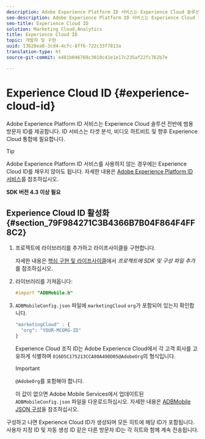 ```yaml
---
description: Adobe Experience Platform ID 서비스는 Experience Cloud 솔루션 전반에 범용 방문자 ID를 제공합니다. ID 서비스는 타겟 분석, 비디오 하트비트 및 향후 Experience Cloud 통합에 필요합니다.
seo-description: Adobe Experience Platform ID 서비스는 Experience Cloud 솔루션 전반에 범용 방문자 ID를 제공합니다. ID 서비스는 타겟 분석, 비디오 하트비트 및 향후 Experience Cloud 통합에 필요합니다.
seo-title: Experience Cloud ID
solution: Marketing Cloud,Analytics
title: Experience Cloud ID
topic: 개발자 및 구현
uuid: 13628ea8-3cd4-4cfc-8ff6-722c33f7813a
translation-type: ht
source-git-commit: e481b046769c3010c41e1e17c235af22fc762b7e

---
```



# Experience Cloud ID {#experience-cloud-id}

Adobe Experience Platform ID 서비스는 Experience Cloud 솔루션 전반에 범용 방문자 ID를 제공합니다. ID 서비스는 타겟 분석, 비디오 하트비트 및 향후 Experience Cloud 통합에 필요합니다.

>[!TIP]
>
>Adobe Experience Platform ID 서비스를 사용하지 않는 경우에는 Experience Cloud ID를 채우지 않아도 됩니다. 자세한 내용은 [Adobe Experience Platform ID 서비스](https://marketing.adobe.com/resources/help/ko_KR/mcvid/)를 참조하십시오.

**SDK 버전 4.3 이상 필요**

## Experience Cloud ID 활성화 {#section_79F984271C3B4366B7B04F864F4FF8C2}

1. 프로젝트에 라이브러리를 추가하고 라이프사이클을 구현합니다.

   자세한 내용은 [핵심 구현 및 라이프사이클](/help/ios/getting-started/dev-qs.md)에서 *프로젝트에 SDK 및 구성 파일 추가*&#x200B;를 참조하십시오.
1. 라이브러리를 가져옵니다:

   ```objective-c
   #import "ADBMobile.h"
   ```

1. `ADBMobileConfig.json` 파일에 `marketingCloud` `org`가 포함되어 있는지 확인합니다.

   ```js
   "marketingCloud" : { 
     "org": "YOUR-MCORG-ID" 
   }
   ```

   Experience Cloud 조직 ID는 Adobe Experience Cloud에서 각 고객 회사를 고유하게 식별하며 `016D5C175213CCA80A490D05@AdobeOrg`의 형식입니다.

   >[!IMPORTANT]
   >
   >`@AdobeOrg`를 포함해야 합니다.

   이 값이 없으면 Adobe Mobile Services에서 업데이트된 `ADBMobileConfig.json` 파일을 다운로드하십시오. 자세한 내용은 [ADBMobile JSON 구성](/help/ios/getting-started/requirements.md)을 참조하십시오.

구성하고 나면 Experience Cloud ID가 생성되며 모든 히트에 해당 ID가 포함됩니다. 사용자 지정 ID 및 자동 생성 ID 같은 다른 방문자 ID는 각 히트와 함께 계속 전송됩니다.
